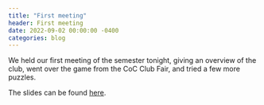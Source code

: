 ```yaml
---
title: "First meeting"
header: First meeting
date: 2022-09-02 00:00:00 -0400
categories: blog
---
```


We held our first meeting of the semester tonight, giving an overview of the
club, went over the game from the CoC Club Fair, and tried a few more puzzles.

The slides can be found
[here](https://docs.google.com/presentation/d/15ly-c9r2FnC2XMvx-3Xh_1_pNkW5vOfqIP-2NJl2BFg/edit?usp=sharing).

